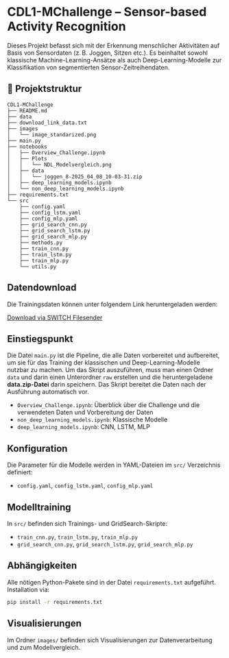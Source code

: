 # CDL1-MChallenge – Sensor-based Activity Recognition

Dieses Projekt befasst sich mit der Erkennung menschlicher Aktivitäten auf Basis von Sensordaten (z. B. Joggen, Sitzen etc.). Es beinhaltet sowohl klassische Machine-Learning-Ansätze als auch Deep-Learning-Modelle zur Klassifikation von segmentierten Sensor-Zeitreihendaten.

## 📁 Projektstruktur

```
CDL1-MChallenge
├── README.md
├── data
├── download_link_data.txt
├── images
│   └── image_standarized.png
├── main.py
├── notebooks
│   ├── Overview_Challenge.ipynb
│   ├── Plots
│   │   └── NDL_Modelvergleich.png
│   ├── data
│   │   └── joggen_8-2025_04_08_10-03-31.zip
│   ├── deep_learning_models.ipynb
│   └── non_deep_learning_models.ipynb
├── requirements.txt
└── src
    ├── config.yaml
    ├── config_lstm.yaml
    ├── config_mlp.yaml
    ├── grid_search_cnn.py
    ├── grid_search_lstm.py
    ├── grid_search_mlp.py
    ├── methods.py
    ├── train_cnn.py
    ├── train_lstm.py
    ├── train_mlp.py
    └── utils.py
```

## Datendownload

Die Trainingsdaten können unter folgendem Link heruntergeladen werden:

[Download via SWITCH Filesender](https://filesender.switch.ch/filesender2/?s=download&token=b371fe3a-597e-4b03-a7da-808be2a050f4)

## Einstiegspunkt

Die Datei `main.py` ist die Pipeline, die alle Daten vorbereitet und aufbereitet, um sie für das Training der klassischen und Deep-Learning-Modelle nutzbar zu machen. Um das Skript auszuführen, muss man einen Ordner `data` und darin einen Unterordner `raw` erstellen und die heruntergeladene **data.zip-Datei** darin speichern. Das Skript bereitet die Daten nach der Ausführung automatisch vor.

- `Overview_Challenge.ipynb`: Überblick über die Challenge und die verwendeten Daten und Vorbereitung der Daten
- `non_deep_learning_models.ipynb`: Klassische Modelle
- `deep_learning_models.ipynb`: CNN, LSTM, MLP

## Konfiguration

Die Parameter für die Modelle werden in YAML-Dateien im `src/` Verzeichnis definiert:

- `config.yaml`, `config_lstm.yaml`, `config_mlp.yaml`

## Modelltraining

In `src/` befinden sich Trainings- und GridSearch-Skripte:

- `train_cnn.py`, `train_lstm.py`, `train_mlp.py`
- `grid_search_cnn.py`, `grid_search_lstm.py`, `grid_search_mlp.py`

## Abhängigkeiten

Alle nötigen Python-Pakete sind in der Datei `requirements.txt` aufgeführt. Installation via:

```bash
pip install -r requirements.txt
```

## Visualisierungen

Im Ordner `images/` befinden sich Visualisierungen zur Datenverarbeitung und zum Modellvergleich.
